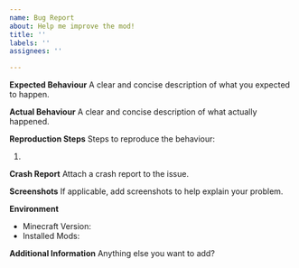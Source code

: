 ```yaml
---
name: Bug Report
about: Help me improve the mod!
title: ''
labels: ''
assignees: ''

---
```


**Expected Behaviour**
A clear and concise description of what you expected to happen.

**Actual Behaviour**
A clear and concise description of what actually happened.

**Reproduction Steps**
Steps to reproduce the behaviour:

1.

**Crash Report**
Attach a crash report to the issue.

**Screenshots**
If applicable, add screenshots to help explain your problem.

**Environment**

- Minecraft Version:
- Installed Mods:

**Additional Information**
Anything else you want to add?
